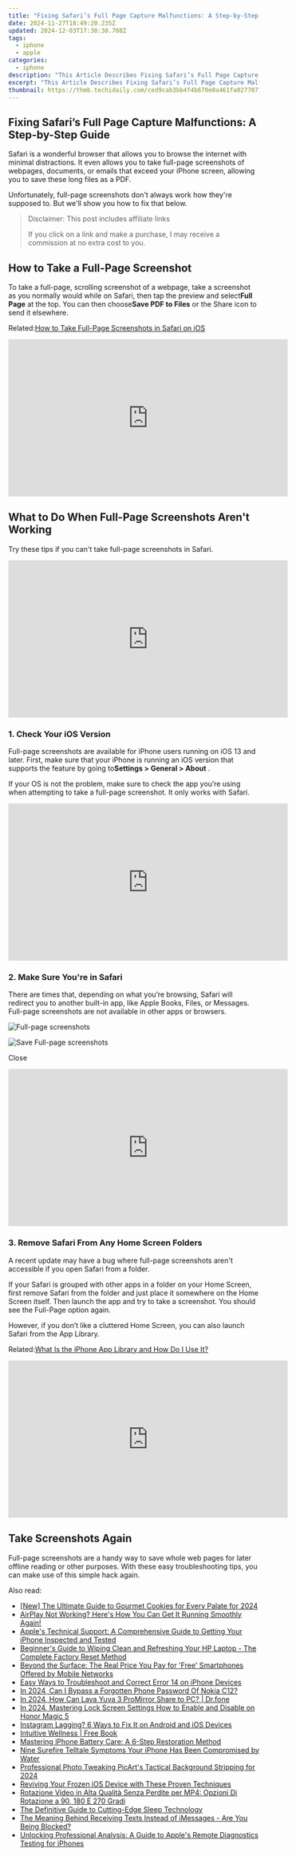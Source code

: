 ```yaml
---
title: "Fixing Safari’s Full Page Capture Malfunctions: A Step-by-Step Guide"
date: 2024-11-27T18:49:20.235Z
updated: 2024-12-03T17:38:38.708Z
tags:
  - iphone
  - apple
categories:
  - iphone
description: "This Article Describes Fixing Safari’s Full Page Capture Malfunctions: A Step-by-Step Guide"
excerpt: "This Article Describes Fixing Safari’s Full Page Capture Malfunctions: A Step-by-Step Guide"
thumbnail: https://thmb.techidaily.com/ced9cab3bb4f4b670e0a461fa0277071d0fe6cc512c46ece52a065d147ecc37a.jpg
---
```


## Fixing Safari’s Full Page Capture Malfunctions: A Step-by-Step Guide

 Safari is a wonderful browser that allows you to browse the internet with minimal distractions. It even allows you to take full-page screenshots of webpages, documents, or emails that exceed your iPhone screen, allowing you to save these long files as a PDF.

 Unfortunately, full-page screenshots don't always work how they're supposed to. But we'll show you how to fix that below.

>  Disclaimer: This post includes affiliate links
>
>  If you click on a link and make a purchase, I may receive a commission at no extra cost to you.
>

## How to Take a Full-Page Screenshot

 To take a full-page, scrolling screenshot of a webpage, take a screenshot as you normally would while on Safari, then tap the preview and select**Full Page** at the top. You can then choose**Save PDF to Files** or the Share icon to send it elsewhere.

 Related:[How to Take Full-Page Screenshots in Safari on iOS](https://www.makeuseof.com/how-to-screenshot-full-webpage-safari-ios/)

<!-- affiliate ads begin -->
<iframe width="560" height="315" src="https://www.youtube.com/embed/lxv4NM-89CU?si=Uj5rOkhrwZ_6QIuW" title="YouTube video player" frameborder="0" allow="accelerometer; autoplay; clipboard-write; encrypted-media; gyroscope; picture-in-picture; web-share" referrerpolicy="strict-origin-when-cross-origin" allowfullscreen></iframe>
<!-- affiliate ads end -->

## What to Do When Full-Page Screenshots Aren't Working

Try these tips if you can't take full-page screenshots in Safari.

<!-- affiliate ads begin -->
<iframe width="560" height="315" src="https://www.youtube.com/embed/RJNYTGHVlLc?si=lhdUUVYMVQjzHXBh" title="YouTube video player" frameborder="0" allow="accelerometer; autoplay; clipboard-write; encrypted-media; gyroscope; picture-in-picture; web-share" referrerpolicy="strict-origin-when-cross-origin" allowfullscreen></iframe>
<!-- affiliate ads end -->

### 1\. Check Your iOS Version

 Full-page screenshots are available for iPhone users running on iOS 13 and later. First, make sure that your iPhone is running an iOS version that supports the feature by going to**Settings > General > About** .

 If your OS is not the problem, make sure to check the app you’re using when attempting to take a full-page screenshot. It only works with Safari.

<!-- affiliate ads begin -->
<iframe width="560" height="315" src="https://www.youtube.com/embed/MTb4xHzeQEk?si=9Sqq-gFWnHc8x3_P" title="YouTube video player" frameborder="0" allow="accelerometer; autoplay; clipboard-write; encrypted-media; gyroscope; picture-in-picture; web-share" referrerpolicy="strict-origin-when-cross-origin" allowfullscreen></iframe>
<!-- affiliate ads end -->

### 2\. Make Sure You're in Safari

 There are times that, depending on what you’re browsing, Safari will redirect you to another built-in app, like Apple Books, Files, or Messages. Full-page screenshots are not available in other apps or browsers.

![Full-page screenshots](https://static1.makeuseofimages.com/wordpress/wp-content/uploads/2021/08/Full-page-screenshots.PNG)

![Save Full-page screenshots](https://static1.makeuseofimages.com/wordpress/wp-content/uploads/2021/08/Save-Full-page-screenshots.PNG)

Close

<!-- affiliate ads begin -->
<iframe width="560" height="315" src="https://www.youtube.com/embed/-yZKNLxj3po?si=-RbF6nCJEVlHWP-M" title="YouTube video player" frameborder="0" allow="accelerometer; autoplay; clipboard-write; encrypted-media; gyroscope; picture-in-picture; web-share" referrerpolicy="strict-origin-when-cross-origin" allowfullscreen></iframe>
<!-- affiliate ads end -->

### 3\. Remove Safari From Any Home Screen Folders

 A recent update may have a bug where full-page screenshots aren't accessible if you open Safari from a folder.

 If your Safari is grouped with other apps in a folder on your Home Screen, first remove Safari from the folder and just place it somewhere on the Home Screen itself. Then launch the app and try to take a screenshot. You should see the Full-Page option again.

 However, if you don’t like a cluttered Home Screen, you can also launch Safari from the App Library.

 Related:[What Is the iPhone App Library and How Do I Use It?](https://www.makeuseof.com/iphone-app-library-use/)

<!-- affiliate ads begin -->
<iframe width="560" height="315" src="https://www.youtube.com/embed/U6lCtLUeROA?si=se6OFuis9JpcTGJf" title="YouTube video player" frameborder="0" allow="accelerometer; autoplay; clipboard-write; encrypted-media; gyroscope; picture-in-picture; web-share" referrerpolicy="strict-origin-when-cross-origin" allowfullscreen></iframe>
<!-- affiliate ads end -->

## Take Screenshots Again

 Full-page screenshots are a handy way to save whole web pages for later offline reading or other purposes. With these easy troubleshooting tips, you can make use of this simple hack again.

<ins class="adsbygoogle"
     style="display:block"
     data-ad-format="autorelaxed"
     data-ad-client="ca-pub-7571918770474297"
     data-ad-slot="1223367746"></ins>

<ins class="adsbygoogle"
     style="display:block"
     data-ad-client="ca-pub-7571918770474297"
     data-ad-slot="8358498916"
     data-ad-format="auto"
     data-full-width-responsive="true"></ins>

<span class="atpl-alsoreadstyle">Also read:</span>
<div><ul>
<li><a href="https://digital-screen-recording.techidaily.com/new-the-ultimate-guide-to-gourmet-cookies-for-every-palate-for-2024/"><u>[New] The Ultimate Guide to Gourmet Cookies for Every Palate for 2024</u></a></li>
<li><a href="https://fox-that.techidaily.com/airplay-not-working-heres-how-you-can-get-it-running-smoothly-again/"><u>AirPlay Not Working? Here's How You Can Get It Running Smoothly Again!</u></a></li>
<li><a href="https://fox-that.techidaily.com/apples-technical-support-a-comprehensive-guide-to-getting-your-iphone-inspected-and-tested/"><u>Apple's Technical Support: A Comprehensive Guide to Getting Your iPhone Inspected and Tested</u></a></li>
<li><a href="https://techidaily.com/beginners-guide-to-wiping-clean-and-refreshing-your-hp-laptop-the-complete-factory-reset-method/"><u>Beginner's Guide to Wiping Clean and Refreshing Your HP Laptop - The Complete Factory Reset Method</u></a></li>
<li><a href="https://techno-recovery.techidaily.com/beyond-the-surface-the-real-price-you-pay-for-free-smartphones-offered-by-mobile-networks/"><u>Beyond the Surface: The Real Price You Pay for 'Free' Smartphones Offered by Mobile Networks</u></a></li>
<li><a href="https://fox-that.techidaily.com/easy-ways-to-troubleshoot-and-correct-error-14-on-iphone-devices/"><u>Easy Ways to Troubleshoot and Correct Error 14 on iPhone Devices</u></a></li>
<li><a href="https://easy-unlock-android.techidaily.com/in-2024-can-i-bypass-a-forgotten-phone-password-of-nokia-c12-by-drfone-android/"><u>In 2024, Can I Bypass a Forgotten Phone Password Of Nokia C12?</u></a></li>
<li><a href="https://screen-mirror.techidaily.com/in-2024-how-can-lava-yuva-3-promirror-share-to-pc-drfone-by-drfone-android/"><u>In 2024, How Can Lava Yuva 3 ProMirror Share to PC? | Dr.fone</u></a></li>
<li><a href="https://unlock-android.techidaily.com/in-2024-mastering-lock-screen-settings-how-to-enable-and-disable-on-honor-magic-5-by-drfone-android/"><u>In 2024, Mastering Lock Screen Settings How to Enable and Disable on Honor Magic 5</u></a></li>
<li><a href="https://fox-that.techidaily.com/instagram-lagging-6-ways-to-fix-it-on-android-and-ios-devices/"><u>Instagram Lagging? 6 Ways to Fix It on Android and iOS Devices</u></a></li>
<li><a href="https://novels-ebooks.techidaily.com/673232-9781451654356-intuitive-wellness/"><u>Intuitive Wellness | Free Book</u></a></li>
<li><a href="https://fox-that.techidaily.com/mastering-iphone-battery-care-a-6-step-restoration-method/"><u>Mastering iPhone Battery Care: A 6-Step Restoration Method</u></a></li>
<li><a href="https://fox-that.techidaily.com/nine-surefire-telltale-symptoms-your-iphone-has-been-compromised-by-water/"><u>Nine Surefire Telltale Symptoms Your iPhone Has Been Compromised by Water</u></a></li>
<li><a href="https://extra-skills.techidaily.com/professional-photo-tweaking-picarts-tactical-background-stripping-for-2024/"><u>Professional Photo Tweaking PicArt's Tactical Background Stripping for 2024</u></a></li>
<li><a href="https://fox-that.techidaily.com/reviving-your-frozen-ios-device-with-these-proven-techniques/"><u>Reviving Your Frozen iOS Device with These Proven Techniques</u></a></li>
<li><a href="https://blog-min.techidaily.com/rotazione-video-in-alta-qualita-senza-perdite-per-mp4-opzioni-di-rotazione-a-90-180-e-270-gradi/"><u>Rotazione Video in Alta Qualità Senza Perdite per MP4: Opzioni Di Rotazione a 90, 180 E 270 Gradi</u></a></li>
<li><a href="https://buynow-info.techidaily.com/the-definitive-guide-to-cutting-edge-sleep-technology/"><u>The Definitive Guide to Cutting-Edge Sleep Technology</u></a></li>
<li><a href="https://fox-that.techidaily.com/the-meaning-behind-receiving-texts-instead-of-imessages-are-you-being-blocked/"><u>The Meaning Behind Receiving Texts Instead of iMessages - Are You Being Blocked?</u></a></li>
<li><a href="https://fox-that.techidaily.com/unlocking-professional-analysis-a-guide-to-apples-remote-diagnostics-testing-for-iphones/"><u>Unlocking Professional Analysis: A Guide to Apple's Remote Diagnostics Testing for iPhones</u></a></li>
</ul></div>

